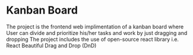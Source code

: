 # Kanban Board
The project is the frontend web implimentation of a kanban board where User can divide and prioritize his/her tasks and work by just dragging and dropping
The project includes the use of open-source react library i.e. React Beautiful Drag and Drop (DnD)